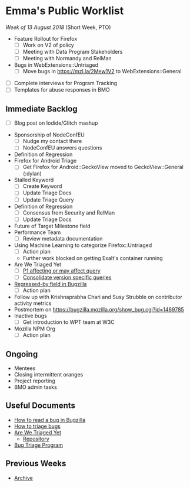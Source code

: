 # Emma's Public Worklist

_Week of 13 August 2018_ (Short Week, PTO)

* Feature Rollout for Firefox
  - [ ] Work on V2 of policy
  - [ ] Meeting with Data Program Stakeholders
  - [ ] Meeting with Normandy and RelMan
* Bugs in WebExtensions::Untriaged
  - [ ] Move bugs in https://mzl.la/2Mew1V2 to WebExtensions::General
* [ ] Complete interviews for Program Tracking
* [ ] Templates for abuse responses in BMO

## Immediate Backlog

* [ ] Blog post on Iodide/Glitch mashup
* Sponsorship of NodeConfEU
  - [ ] Nudge my contact there
  - [ ] NodeConfEU answers questions
* Definition of Regression
* Firefox for Android Triage
  - [ ] Get Firefox for Android::GeckoView moved to GeckoView::General (:dylan)
* Stalled Keyword
  - [ ] Create Keyword
  - [ ] Update Triage Docs
  - [ ] Update Triage Query
* Definition of Regression
  - [ ] Consensus from Security and RelMan
  - [ ] Update Triage Docs 
* Future of Target Milestone field
* Performance Team 
  - [ ] Review metadata documentation
* Using Machine Learning to categorize Firefox::Untriaged 
  - [ ] Action plan
  - Further work blocked on getting Exalt's container running
* Are We Triaged Yet
  - [ ] [P1 affecting or may affect query](https://github.com/emceeaich/are-we-triaged-yet/issues/38)
  - [ ] [Consolidate version specific queries](https://github.com/emceeaich/are-we-triaged-yet/issues/43)
* [Regressed-by field in Bugzilla](https://bugzilla.mozilla.org/show_bug.cgi?id=1461492)
  - [ ] Action plan
* Follow up with Krishnaprabha Chari and Susy Strubble on contributor activity metrics
* Postmortem on https://bugzilla.mozilla.org/show_bug.cgi?id=1469785
* Inactive bugs
  - [ ] Get introduction to WPT team at W3C
* Mozilla NPM Org
  - [ ] Action plan

## Ongoing

* Mentees
* Closing intermittent oranges
* Project reporting
* BMO admin tasks

## Useful Documents

* [How to read a bug in Bugzilla](https://www.youtube.com/watch?v=9_2k4RIrM_o)
* [How to triage bugs](https://github.com/mozilla/bug-handling/blob/master/policy/triage-bugzilla.md)
* [Are We Triaged Yet](https://are-we-triaged-yet.herokuapp.com/) 
  * [Repository](https://github.com/emceeaich/are-we-triaged-yet)
* [Bug Triage Program](https://wiki.mozilla.org/Bug_Triage)

## Previous Weeks
* [Archive](/emceeaich/what-is-emma-working-on/archive.md)
